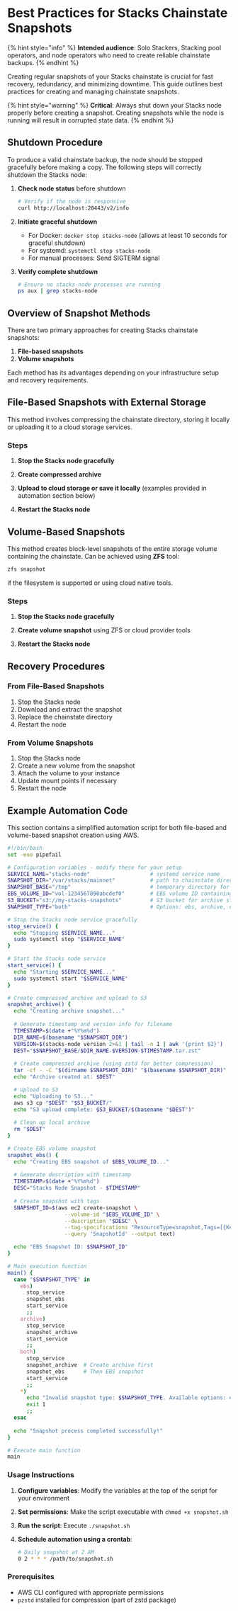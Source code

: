 # Best Practices for Stacks Chainstate Snapshots

{% hint style="info" %}
**Intended audience**: Solo Stackers, Stacking pool operators, and node operators who need to create reliable chainstate backups.
{% endhint %}

Creating regular snapshots of your Stacks chainstate is crucial for fast recovery, redundancy, and minimizing downtime. This guide outlines best practices for creating and managing chainstate snapshots.

{% hint style="warning" %}
**Critical**: Always shut down your Stacks node properly before creating a snapshot. Creating snapshots while the node is running will result in corrupted state data.
{% endhint %}

## Shutdown Procedure

To produce a valid chainstate backup, the node should be stopped gracefully before making a copy. The following steps will correctly shutdown the Stacks node:

1. **Check node status** before shutdown
   ```bash
   # Verify if the node is responsive
   curl http://localhost:20443/v2/info
   ```

2. **Initiate graceful shutdown**
   - For Docker: `docker stop stacks-node` (allows at least 10 seconds for graceful shutdown)
   - For systemd: `systemctl stop stacks-node`
   - For manual processes: Send SIGTERM signal

3. **Verify complete shutdown**
   ```bash
   # Ensure no stacks-node processes are running
   ps aux | grep stacks-node
   ```

## Overview of Snapshot Methods

There are two primary approaches for creating Stacks chainstate snapshots:

1. **File-based snapshots**
2. **Volume snapshots**

Each method has its advantages depending on your infrastructure setup and recovery requirements.

## File-Based Snapshots with External Storage

This method involves compressing the chainstate directory, storing it locally or uploading it to a cloud storage services.

### Steps

1. **Stop the Stacks node gracefully**

2. **Create compressed archive**

3. **Upload to cloud storage or save it locally** (examples provided in automation section below)

4. **Restart the Stacks node**

## Volume-Based Snapshots

This method creates block-level snapshots of the entire storage volume containing the chainstate. Can be achieved using **ZFS** tool:

```bash
zfs snapshot
```

if the filesystem is supported or using cloud native tools.

### Steps

1. **Stop the Stacks node gracefully**

2. **Create volume snapshot** using ZFS or cloud provider tools 

3. **Restart the Stacks node**

## Recovery Procedures

### From File-Based Snapshots

1. Stop the Stacks node
2. Download and extract the snapshot
3. Replace the chainstate directory
4. Restart the node

### From Volume Snapshots

1. Stop the Stacks node
2. Create a new volume from the snapshot
3. Attach the volume to your instance
4. Update mount points if necessary
5. Restart the node

## Example Automation Code

This section contains a simplified automation script for both file-based and volume-based snapshot creation using AWS.

```bash
#!/bin/bash
set -euo pipefail

# Configuration variables - modify these for your setup
SERVICE_NAME="stacks-node"                   # systemd service name
SNAPSHOT_DIR="/var/stacks/mainnet"           # path to chainstate directory
SNAPSHOT_BASE="/tmp"                         # temporary directory for archives
EBS_VOLUME_ID="vol-1234567890abcdef0"        # EBS volume ID containing chainstate
S3_BUCKET="s3://my-stacks-snapshots"         # S3 bucket for archive storage
SNAPSHOT_TYPE="both"                         # Options: ebs, archive, or both

# Stop the Stacks node service gracefully
stop_service() {
  echo "Stopping $SERVICE_NAME..."
  sudo systemctl stop "$SERVICE_NAME"
}

# Start the Stacks node service
start_service() {
  echo "Starting $SERVICE_NAME..."
  sudo systemctl start "$SERVICE_NAME"
}

# Create compressed archive and upload to S3
snapshot_archive() {
  echo "Creating archive snapshot..."
  
  # Generate timestamp and version info for filename
  TIMESTAMP=$(date +"%Y%m%d")
  DIR_NAME=$(basename "$SNAPSHOT_DIR")
  VERSION=$(stacks-node version 2>&1 | tail -n 1 | awk '{print $2}')
  DEST="$SNAPSHOT_BASE/$DIR_NAME-$VERSION-$TIMESTAMP.tar.zst"
  
  # Create compressed archive (using zstd for better compression)
  tar -cf - -C "$(dirname $SNAPSHOT_DIR)" "$(basename $SNAPSHOT_DIR)" | pzstd -o "$DEST"
  echo "Archive created at: $DEST"

  # Upload to S3
  echo "Uploading to S3..."
  aws s3 cp "$DEST" "$S3_BUCKET/"
  echo "S3 upload complete: $S3_BUCKET/$(basename "$DEST")"
  
  # Clean up local archive
  rm "$DEST"
}

# Create EBS volume snapshot
snapshot_ebs() {
  echo "Creating EBS snapshot of $EBS_VOLUME_ID..."
  
  # Generate description with timestamp
  TIMESTAMP=$(date +"%Y%m%d")
  DESC="Stacks Node Snapshot - $TIMESTAMP"
  
  # Create snapshot with tags
  SNAPSHOT_ID=$(aws ec2 create-snapshot \
                  --volume-id "$EBS_VOLUME_ID" \
                  --description "$DESC" \
                  --tag-specifications "ResourceType=snapshot,Tags=[{Key=Name,Value=Stacks Snapshot},{Key=type,Value=chainstate}]" \
                  --query 'SnapshotId' --output text)

  echo "EBS Snapshot ID: $SNAPSHOT_ID"
}

# Main execution function
main() {
  case "$SNAPSHOT_TYPE" in
    ebs)
      stop_service
      snapshot_ebs
      start_service
      ;;
    archive)
      stop_service
      snapshot_archive
      start_service
      ;;
    both)
      stop_service
      snapshot_archive  # Create archive first
      snapshot_ebs      # Then EBS snapshot
      start_service
      ;;
    *)
      echo "Invalid snapshot type: $SNAPSHOT_TYPE. Available options: ebs, archive, or both."
      exit 1
      ;;
  esac
  
  echo "Snapshot process completed successfully!"
}

# Execute main function
main
```

### Usage Instructions

1. **Configure variables**: Modify the variables at the top of the script for your environment

2. **Set permissions**: Make the script executable with `chmod +x snapshot.sh`

3. **Run the script**: Execute `./snapshot.sh`

4. **Schedule automation using a crontab**: 
   ```bash
   # Daily snapshot at 2 AM
   0 2 * * * /path/to/snapshot.sh
   ```

### Prerequisites

- AWS CLI configured with appropriate permissions
- `pzstd` installed for compression (part of zstd package)
